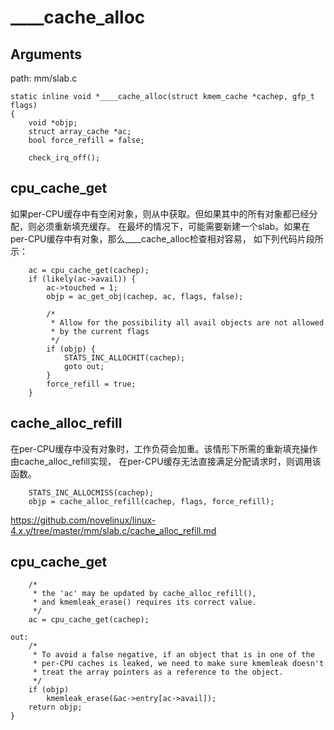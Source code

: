 ____cache_alloc
========================================

Arguments
----------------------------------------

path: mm/slab.c
```
static inline void *____cache_alloc(struct kmem_cache *cachep, gfp_t flags)
{
    void *objp;
    struct array_cache *ac;
    bool force_refill = false;

    check_irq_off();
```

cpu_cache_get
----------------------------------------

如果per-CPU缓存中有空闲对象，则从中获取。但如果其中的所有对象都已经分配，则必须重新填充缓存。
在最坏的情况下，可能需要新建一个slab。如果在per-CPU缓存中有对象，那么____cache_alloc检查相对容易，
如下列代码片段所示：

```
    ac = cpu_cache_get(cachep);
    if (likely(ac->avail)) {
        ac->touched = 1;
        objp = ac_get_obj(cachep, ac, flags, false);

        /*
         * Allow for the possibility all avail objects are not allowed
         * by the current flags
         */
        if (objp) {
            STATS_INC_ALLOCHIT(cachep);
            goto out;
        }
        force_refill = true;
    }
```

cache_alloc_refill
----------------------------------------

在per-CPU缓存中没有对象时，工作负荷会加重。该情形下所需的重新填充操作由cache_alloc_refill实现，
在per-CPU缓存无法直接满足分配请求时，则调用该函数。

```
    STATS_INC_ALLOCMISS(cachep);
    objp = cache_alloc_refill(cachep, flags, force_refill);
```

https://github.com/novelinux/linux-4.x.y/tree/master/mm/slab.c/cache_alloc_refill.md

cpu_cache_get
----------------------------------------

```
    /*
     * the 'ac' may be updated by cache_alloc_refill(),
     * and kmemleak_erase() requires its correct value.
     */
    ac = cpu_cache_get(cachep);

out:
    /*
     * To avoid a false negative, if an object that is in one of the
     * per-CPU caches is leaked, we need to make sure kmemleak doesn't
     * treat the array pointers as a reference to the object.
     */
    if (objp)
        kmemleak_erase(&ac->entry[ac->avail]);
    return objp;
}
```